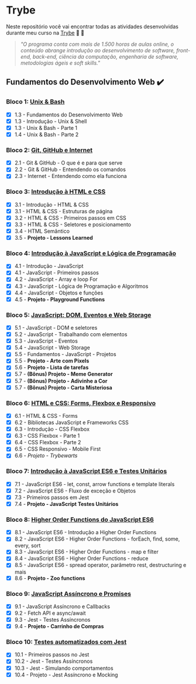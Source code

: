 # Trybe

Neste repositório você vai encontrar todas as atividades desenvolvidas durante meu curso na [Trybe](https://www.betrybe.com/) :rocket: :rocket: 

>_"O programa conta com mais de 1.500 horas de aulas online, o conteúdo abrange introdução ao desenvolvimento de software, front-end, back-end, ciência da computação, engenharia de software, metodologias ágeis e soft skills."_

## Fundamentos do Desenvolvimento Web :heavy_check_mark:

### Bloco 1: **[Unix & Bash](https://github.com/Kdulima/Trybe/tree/master/Fundamentos/bloco-01-unix-e-bash)**
- [x] 1.3 - Fundamentos do Desenvolvimento Web
- [x] 1.3 - Introdução - Unix & Shell
- [x] 1.3 - Unix & Bash - Parte 1
- [x] 1.4 - Unix & Bash - Parte 2

### Bloco 2: **[Git, GitHub e Internet](https://github.com/Kdulima/Trybe/tree/master/Fundamentos/bloco-02-git-gitHub-e-internet)**

- [x] 2.1 - Git & GitHub  - O que é e para que serve
- [x] 2.2 - Git & GitHub - Entendendo os comandos
- [x] 2.3 - Internet - Entendendo como ela funciona

### Bloco 3: **[Introdução à HTML e CSS](https://github.com/Kdulima/Trybe/tree/master/Fundamentos/bloco-03-introducao-a-html-e-css)**
- [x] 3.1 - Introdução - HTML & CSS
- [x] 3.1 - HTML & CSS - Estruturas de página
- [x] 3.2 - HTML & CSS - Primeiros passos em CSS
- [x] 3.3 - HTML & CSS - Seletores e posicionamento
- [x] 3.4 - HTML Semântico
- [x] 3.5 - **Projeto - Lessons Learned**

### Bloco 4: **[Introdução à JavaScript e Lógica de Programação](https://github.com/Kdulima/Trybe/tree/master/Fundamentos/bloco-03-introducao-a-javascript-e-logica-de-programacao)**
- [x] 4.1 - Introdução - JavaScript
- [x] 4.1 - JavaScript - Primeiros passos
- [x] 4.2 - JavaScript - Array e loop For
- [x] 4.3 - JavaScript - Lógica de Programação e Algoritmos
- [x] 4.4 - JavaScript - Objetos e funções
- [x] 4.5 - **Projeto - Playground Functions**

### Bloco 5: **[JavaScript: DOM, Eventos e Web Storage](https://github.com/Kdulima/Trybe/tree/master/Fundamentos/bloco-03-javascript-dom-eventos-e-web-storage)**
- [x] 5.1 - JavaScript - DOM e seletores
- [x] 5.2 - JavaScript - Trabalhando com elementos
- [x] 5.3 - JavaScript - Eventos
- [x] 5.4 - JavaScript - Web Storage
- [x] 5.5 - Fundamentos - JavaScript - Projetos
- [x] 5.5 - **Projeto - Arte com Pixels**
- [x] 5.6 - **Projeto - Lista de tarefas**
- [x] 5.7 - **(Bônus) Projeto - Meme Generator**
- [x] 5.7 - **(Bônus) Projeto - Adivinhe a Cor**
- [x] 5.7 - **(Bônus) Projeto - Carta Misteriosa**

### Bloco 6: **[HTML e CSS: Forms, Flexbox e Responsivo](https://github.com/Kdulima/Trybe/tree/master/Fundamentos/bloco-06-html-e-css-forms-flexbox-e-responsivo)**
- [x] 6.1 - HTML & CSS - Forms
- [x] 6.2 - Bibliotecas JavaScript e Frameworks CSS
- [x] 6.3 - Introdução - CSS Flexbox
- [x] 6.3 - CSS Flexbox - Parte 1
- [x] 6.4 - CSS Flexbox - Parte 2
- [x] 6.5 - CSS Responsivo - Mobile First
- [x] 6.6 - *Projeto - Trybewarts*

### Bloco 7: **[Introdução à JavaScript ES6 e Testes Unitários](https://github.com/Kdulima/Trybe/tree/master/Fundamentos/bloco-0-introducao-a-javascript-es6-e-testes-unitarios)**
- [x] 7.1 - JavaScript ES6 - let, const, arrow functions e template literals
- [x] 7.2 - JavaScript ES6 - Fluxo de exceção e Objetos
- [x] 7.3 - Primeiros passos em Jest
- [x] 7.4 - **Projeto - JavaScript Testes Unitários**

### Bloco 8: **[Higher Order Functions do JavaScript ES6](https://github.com/Kdulima/Trybe/tree/master/Fundamentos/bloco-08-highorder-functions-do-javascript-es6)**
- [x] 8.1 - JavaScript ES6 - Introdução a Higher Order Functions
- [x] 8.2 - JavaScript ES6 - Higher Order Functions - forEach, find, some, every, sort
- [x] 8.3 - JavaScript ES6 - Higher Order Functions - map e filter
- [x] 8.4 - JavaScript ES6 - Higher Order Functions - reduce
- [x] 8.5 - JavaScript ES6 - spread operator, parâmetro rest, destructuring e mais
- [x] 8.6 - **Projeto - Zoo functions**

### Bloco 9: **[JavaScript Assíncrono e Promises](https://github.com/Kdulima/Trybe/tree/master/Fundamentos/bloco-09-javascript-assincrono-e-promises)**
- [x] 9.1 - JavaScript Assíncrono e Callbacks
- [x] 9.2 - Fetch API e async/await
- [x] 9.3 - Jest - Testes Assíncronos
- [x] 9.4 - **Projeto - Carrinho de Compras**

### Bloco 10: **[Testes automatizados com Jest](https://github.com/Kdulima/Trybe/tree/master/Fundamentos/bloco-10-testes-automatizados-com-jest)**
- [x] 10.1 - Primeiros passos no Jest
- [x] 10.2 - Jest - Testes Assíncronos
- [x] 10.3 - Jest - Simulando comportamentos
- [x] 10.4 - Projeto - Jest Assíncrono e Mocking

